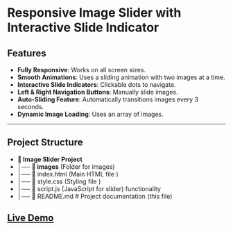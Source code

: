 # Responsive Image Slider with Interactive Slide Indicator

## Features
- **Fully Responsive**: Works on all screen sizes.
- **Smooth Animations**: Uses a sliding animation with two images at a time.
- **Interactive Slide Indicators**: Clickable dots to navigate.
- **Left & Right Navigation Buttons**: Manually slide images.
- **Auto-Sliding Feature**: Automatically transitions images every 3 seconds.
- **Dynamic Image Loading**: Uses an array of images.

---

## Project Structure

- **📁 Image Slider Project** 
- **│──** **📁 images** (Folder for images) 
- **│──** 📄 index.html (Main HTML file )
- **│──** 📄 style.css (Styling file )
- **│──** 📄 script.js (JavaScript for slider) functionality 
- **│──** 📄 README.md # Project documentation (this file)

## [Live Demo](https://udit-kasana.github.io/Image-slider/)

